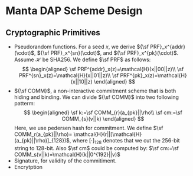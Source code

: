 
Manta DAP Scheme Design
=======================

## Cryptographic Primitives
- Pseudorandom functions. For a seed $x$, we derive ${\sf PRF}_x^{addr}(\cdot)$, ${\sf PRF}_x^{sn}(\cdot)$, and ${\sf PRF}_x^{pk}(\cdot)$. Assume $\mathcal{H}$ be SHA256. We define $\sf PRF$ as follows: 
$$ 
\begin{aligned}
\sf PRF^{addr}_x(z)=\mathcal{H}(x||00||z)\\
\sf PRF^{sn}_x(z)=\mathcal{H}(x||01||z)\\
\sf PRF^{pk}_x(z)=\mathcal{H}(x||10||z)
\end{aligned}
$$
- ${\sf COMM}$, a non-interactive commitment scheme that is both hiding and binding. We can divide ${\sf COMM}$ into two following patterm: 
$$ 
\begin{aligned}
\sf k:=\sf COMM_{r}(a_{pk}||\rho\\
\sf cm:=\sf COMM_{s}(v||k)
\end{aligned}
$$ Here, we use pedersen hash for commitment. We define $\sf COMM_r(a_{pk}||\rho)= \mathcal{H}(r||[\mathcal{H}(a_{pk}||\rho)]_{128})$, where $[\cdot]_{128}$ denotes that we cut the 256-bit string to 128-bit. Also $\sf cm$ could be computed by: $\sf cm:=\sf COMM_s(v||k)=\mathcal{H}(k||0^{192}||v)$
- Signature, for validity of the commitiment.
- Encrytption